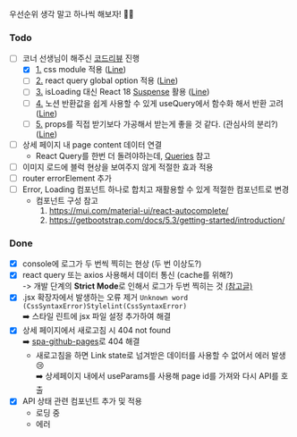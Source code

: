 우선순위 생각 말고 하나씩 해보자! 💪🏻

### Todo

- [ ] 코너 선생님이 해주신 [코드리뷰](https://www.notion.so/wallel/03e2d750095d466a949ce4b09972a91b) 진행
  - [x] [1.](https://www.notion.so/wallel/03e2d750095d466a949ce4b09972a91b?pvs=4#28d2894881d94c719685d730a10e3f25) css module 적용 ([Line](https://github.com/kty0529/alcoholfree/blob/75c5c439bd768d2800b65d6b4239513098dcbf50/src/pages/Detail/Detail.jsx#L10C1-L10C1))
  - [ ] [2.](https://www.notion.so/wallel/03e2d750095d466a949ce4b09972a91b?pvs=4#e51547e079c6484287493be187703ea1) react query global option 적용 ([Line](https://github.com/kty0529/alcoholfree/blob/75c5c439bd768d2800b65d6b4239513098dcbf50/src/pages/Detail/Detail.jsx#L16))
  - [ ] [3.](https://www.notion.so/wallel/03e2d750095d466a949ce4b09972a91b?pvs=4#1923b64c07f54007bba0f10a4b75d670) isLoading 대신 React 18 [Suspense](https://react.dev/reference/react/Suspense) 활용 ([Line](https://github.com/kty0529/alcoholfree/blob/75c5c439bd768d2800b65d6b4239513098dcbf50/src/pages/Detail/Detail.jsx#L46C16-L46C16))
  - [ ] [4.](https://www.notion.so/wallel/03e2d750095d466a949ce4b09972a91b?pvs=4#af616e5c9ff447a7998054c4c1fd2ba6) 노션 반환값을 쉽게 사용할 수 있게 useQuery에서 함수화 해서 반환 고려 ([Line](https://github.com/kty0529/alcoholfree/blob/75c5c439bd768d2800b65d6b4239513098dcbf50/src/pages/Detail/Detail.jsx#L26))
  - [ ] [5.](https://www.notion.so/wallel/03e2d750095d466a949ce4b09972a91b?pvs=4#c60cd3674af146e49ebd75a67f5a5b0a) props를 직접 받기보다 가공해서 받는게 좋을 것 같다. (관심사의 분리?) ([Line](https://github.com/kty0529/alcoholfree/blob/75c5c439bd768d2800b65d6b4239513098dcbf50/src/components/DrinkListItem/DrinkListItem.jsx#L7))

- [ ] 상세 페이지 내 page content 데이터 연결
  - React Query를 한번 더 돌려야하는데, [Queries](https://tanstack.com/query/v3/docs/react/guides/queries) 참고
- [ ] 이미지 로드에 블럭 현상을 보여주지 않게 적절한 효과 적용
- [ ] router errorElement 추가
- [ ] Error, Loading 컴포넌트 하나로 합치고 재활용할 수 있게 적절한 컴포넌트로 변경
  - 컴포넌트 구성 참고
    1. https://mui.com/material-ui/react-autocomplete/
    2. https://getbootstrap.com/docs/5.3/getting-started/introduction/

### Done
- [x] console에 로그가 두 번씩 찍히는 현상 (두 번 이상도?)
- [x] react query 또는 axios 사용해서 데이터 통신 (cache를 위해?)
      <br>-> 개발 단계의 **Strict Mode**로 인해서 로그가 두번 찍히는 것 [(참고글)](https://stackoverflow.com/questions/62185425/why-is-console-log-logging-twice-in-react-js)
- [x] .jsx 확장자에서 발생하는 오류 제거 `Unknown word (CssSyntaxError)Stylelint(CssSyntaxError)`
      <br />➡️ 스타일 린트에 jsx 파일 설정 추가하여 해결
- [x] 상세 페이지에서 새로고침 시 404 not found
      <br />➡️ [spa-github-pages](https://github.com/rafgraph/spa-github-pages)로 404 해결
  - 새로고침을 하면 Link state로 넘겨받은 데이터를 사용할 수 없어서 에러 발생 😢
    <br />➡️ 상세페이지 내에서 useParams를 사용해 page id를 가져와 다시 API를 호출
- [x] API 상태 관련 컴포넌트 추가 및 적용
  - 로딩 중
  - 에러
